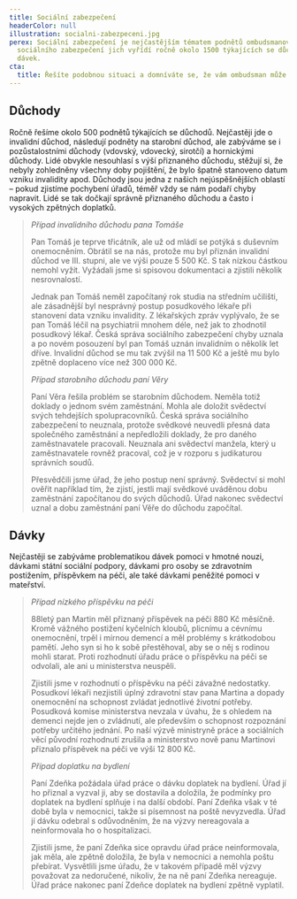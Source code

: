 ```yaml
---
title: Sociální zabezpečení
headerColor: null
illustration: socialni-zabezpeceni.jpg
perex: Sociální zabezpečení je nejčastějším tématem podnětů ombudsmanovi. Odbor
  sociálního zabezpečení jich vyřídí ročně okolo 1500 týkajících se důchodů a
  dávek.
cta:
  title: Řešíte podobnou situaci a domníváte se, že vám ombudsman může pomoct?
---
```


## Důchody

Ročně řešíme okolo 500 podnětů týkajících se důchodů. Nejčastěji jde o invalidní důchod, následují podněty na starobní důchod, ale zabýváme se i pozůstalostními důchody (vdovský, vdovecký, sirotčí) a hornickými důchody. Lidé obvykle nesouhlasí s výší přiznaného důchodu, stěžují si, že nebyly zohledněny všechny doby pojištění, že bylo špatně stanoveno datum vzniku invalidity apod. Důchody jsou jedna z našich nejúspěšnějších oblastí – pokud zjistíme pochybení úřadů, téměř vždy se nám podaří chyby napravit. Lidé se tak dočkají správně přiznaného důchodu a často i vysokých zpětných doplatků.

> _Případ invalidního důchodu pana Tomáše_
>
> Pan Tomáš je teprve třicátník, ale už od mládí se potýká s duševním onemocněním. Obrátil se na nás, protože mu byl přiznán invalidní důchod ve III. stupni, ale ve výši pouze 5 500 Kč. S tak nízkou částkou nemohl vyžít. Vyžádali jsme si spisovou dokumentaci a zjistili několik nesrovnalostí.
>
> Jednak pan Tomáš neměl započítaný rok studia na středním učilišti, ale zásadnější byl nesprávný postup posudkového lékaře při stanovení data vzniku invalidity. Z lékařských zpráv vyplývalo, že se pan Tomáš léčil na psychiatrii mnohem déle, než jak to zhodnotil posudkový lékař. Česká správa sociálního zabezpečení chyby uznala a po novém posouzení byl pan Tomáš uznán invalidním o několik let dříve. Invalidní důchod se mu tak zvýšil na 11 500 Kč a ještě mu bylo zpětně doplaceno více než 300 000 Kč.
>
> _Případ starobního důchodu paní Věry_
>
> Paní Věra řešila problém se starobním důchodem. Neměla totiž doklady o jednom svém zaměstnání. Mohla ale doložit svědectví svých tehdejších spolupracovníků. Česká správa sociálního zabezpečení to neuznala, protože svědkové neuvedli přesná data společného zaměstnání a nepředložili doklady, že pro daného zaměstnavatele pracovali. Neuznala ani svědectví manžela, který u zaměstnavatele rovněž pracoval, což je v rozporu s judikaturou správních soudů.
>
> Přesvědčili jsme úřad, že jeho postup není správný. Svědectví si mohl ověřit například tím, že zjistí, jestli mají svědkové uváděnou dobu zaměstnání započítanou do svých důchodů. Úřad nakonec svědectví uznal a dobu zaměstnání paní Věře do důchodu započítal.

## Dávky

Nejčastěji se zabýváme problematikou dávek pomoci v hmotné nouzi, dávkami státní sociální podpory, dávkami pro osoby se zdravotním postižením, příspěvkem na péči, ale také dávkami peněžité pomoci v mateřství.

> _Případ nízkého příspěvku na péči_
>
> 88letý pan Martin měl přiznaný příspěvek na péči 880 Kč měsíčně. Kromě vážného postižení kyčelních kloubů, plicnímu a cévnímu onemocnění, trpěl i mírnou demencí a měl problémy s krátkodobou pamětí. Jeho syn si ho k sobě přestěhoval, aby se o něj s rodinou mohli starat. Proti rozhodnutí úřadu práce o příspěvku na péči se odvolali, ale ani u ministerstva neuspěli.
>
> Zjistili jsme v rozhodnutí o příspěvku na péči závažné nedostatky. Posudkoví lékaři nezjistili úplný zdravotní stav pana Martina a dopady onemocnění na schopnost zvládat jednotlivé životní potřeby. Posudková komise ministerstva nevzala v úvahu, že s ohledem na demenci nejde jen o zvládnutí, ale především o schopnost rozpoznání potřeby určitého jednání. Po naší výzvě ministryně práce a sociálních věcí původní rozhodnutí zrušila a ministerstvo nově panu Martinovi přiznalo příspěvek na péči ve výši 12 800 Kč.
>
> _Případ doplatku na bydlení_
>
> Paní Zdeňka požádala úřad práce o dávku doplatek na bydlení. Úřad jí ho přiznal a vyzval ji, aby se dostavila a doložila, že podmínky pro doplatek na bydlení splňuje i na další období. Paní Zdeňka však v té době byla v nemocnici, takže si písemnost na poště nevyzvedla. Úřad jí dávku odebral s odůvodněním, že na výzvy nereagovala a neinformovala ho o hospitalizaci.
>
> Zjistili jsme, že paní Zdeňka sice opravdu úřad práce neinformovala, jak měla, ale zpětně doložila, že byla v nemocnici a nemohla poštu přebírat. Vysvětlili jsme úřadu, že v takovém případě měl výzvy považovat za nedoručené, nikoliv, že na ně paní Zdeňka nereaguje. Úřad práce nakonec paní Zdeňce doplatek na bydlení zpětně vyplatil.
